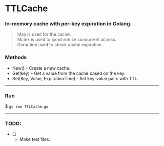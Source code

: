 # TTLCache
### In-memory cache with per-key expiration in Golang.    

> Map is used for the cache.    
> Mutex is used to synchronize concurrent access.    
> Goroutine used to check cache expiration.

### Methods

- New() - Create a new cache.
- Get(key) - Get a value from the cache based on the key.
- Set(Key, Value, ExpirationTime) - Set key-value pairs with TTL.

---

### Run

$ `go run TTLCache.go`


---

### TODO: 
- [ ] - Make test files.  
